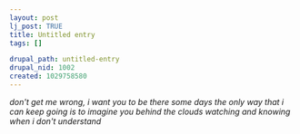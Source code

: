 ```yaml
--- 
layout: post
lj_post: TRUE
title: Untitled entry
tags: []

drupal_path: untitled-entry
drupal_nid: 1002
created: 1029758580
---
```

<I>don't get me wrong,
i want you to be there
some days the only way
that i can keep going
is to imagine you
behind the clouds
watching and knowing
when i don't understand</I>
